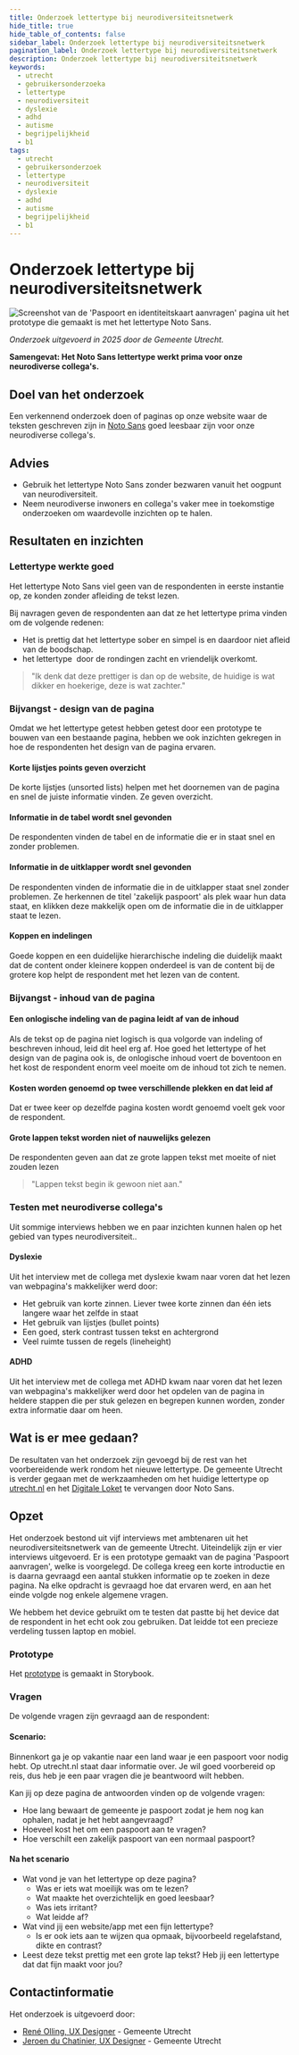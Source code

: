 ```yaml
---
title: Onderzoek lettertype bij neurodiversiteitsnetwerk
hide_title: true
hide_table_of_contents: false
sidebar_label: Onderzoek lettertype bij neurodiversiteitsnetwerk
pagination_label: Onderzoek lettertype bij neurodiversiteitsnetwerk
description: Onderzoek lettertype bij neurodiversiteitsnetwerk
keywords:
  - utrecht
  - gebruikersonderzoeka
  - lettertype
  - neurodiversiteit
  - dyslexie
  - adhd
  - autisme
  - begrijpelijkheid
  - b1
tags:
  - utrecht
  - gebruikersonderzoek
  - lettertype
  - neurodiversiteit
  - dyslexie
  - adhd
  - autisme
  - begrijpelijkheid
  - b1
---
```


# Onderzoek lettertype bij neurodiversiteitsnetwerk

![Screenshot van de 'Paspoort en identiteitskaart aanvragen' pagina uit het prototype die gemaakt is met het lettertype Noto Sans.](https://raw.githubusercontent.com/nl-design-system/gebruikersonderzoeken/assets/utrecht-lettertype__prototype.png)

_Onderzoek uitgevoerd in 2025 door de Gemeente Utrecht._

**Samengevat: Het Noto Sans lettertype werkt prima voor onze neurodiverse collega's.**

## Doel van het onderzoek

Een verkennend onderzoek doen of paginas op onze website waar de teksten geschreven zijn in [Noto Sans](https://fonts.google.com/noto/specimen/Noto+Sans) goed leesbaar zijn voor onze neurodiverse collega's.

## Advies

- Gebruik het lettertype Noto Sans zonder bezwaren vanuit het oogpunt van neurodiversiteit.
- Neem neurodiverse inwoners en collega's vaker mee in toekomstige onderzoeken om waardevolle inzichten op te halen.

## Resultaten en inzichten

### Lettertype werkte goed

Het lettertype Noto Sans viel geen van de respondenten in eerste instantie op, ze konden zonder afleiding de tekst lezen.

Bij navragen geven de respondenten aan dat ze het lettertype prima vinden om de volgende redenen:

- Het is prettig dat het lettertype sober en simpel is en daardoor niet afleid van de boodschap.
- het lettertype  door de rondingen zacht en vriendelijk overkomt.

> "Ik denk dat deze prettiger is dan op de website, de huidige is wat dikker en hoekerige, deze is wat zachter."

### Bijvangst - design van de pagina

Omdat we het lettertype getest hebben getest door een prototype te bouwen van een bestaande pagina, hebben we ook inzichten gekregen in hoe de respondenten het design van de pagina ervaren.

#### Korte lijstjes points geven overzicht

De korte lijstjes (unsorted lists) helpen met het doornemen van de pagina en snel de juiste informatie vinden. Ze geven overzicht.

#### Informatie in de tabel wordt snel gevonden

De respondenten vinden de tabel en de informatie die er in staat snel en zonder problemen.

#### Informatie in de uitklapper wordt snel gevonden

De respondenten vinden de informatie die in de uitklapper staat snel zonder problemen. Ze herkennen de titel 'zakelijk paspoort' als plek waar hun data staat, en klikken deze makkelijk open om de informatie die in de uitklapper staat te lezen.

#### Koppen en indelingen

Goede koppen en een duidelijke hierarchische indeling die duidelijk maakt dat de content onder kleinere koppen onderdeel is van de content bij de grotere kop helpt de respondent met het lezen van de content.

### Bijvangst - inhoud van de pagina

#### Een onlogische indeling van de pagina leidt af van de inhoud

Als de tekst op de pagina niet logisch is qua volgorde van indeling of beschreven inhoud, leid dit heel erg af. Hoe goed het lettertype of het design van de pagina ook is, de onlogische inhoud voert de boventoon en het kost de respondent enorm veel moeite om de inhoud tot zich te nemen.

#### Kosten worden genoemd op twee verschillende plekken en dat leid af

Dat er twee keer op dezelfde pagina kosten wordt genoemd voelt gek voor de respondent.

#### Grote lappen tekst worden niet of nauwelijks gelezen

De respondenten geven aan dat ze grote lappen tekst met moeite of niet zouden lezen

> "Lappen tekst begin ik gewoon niet aan."

### Testen met neurodiverse collega's

Uit sommige interviews hebben we en paar inzichten kunnen halen op het gebied van types neurodiversiteit..

#### Dyslexie

Uit het interview met de collega met dyslexie kwam naar voren dat het lezen van webpagina's makkelijker werd door:

- Het gebruik van korte zinnen. Liever twee korte zinnen dan één iets langere waar het zelfde in staat
- Het gebruik van lijstjes (bullet points)
- Een goed, sterk contrast tussen tekst en achtergrond
- Veel ruimte tussen de regels (lineheight)

#### ADHD

Uit het interview met de collega met ADHD kwam naar voren dat het lezen van webpagina's makkelijker werd door het opdelen van de pagina in heldere stappen die per stuk gelezen en begrepen kunnen worden, zonder extra informatie daar om heen.

## Wat is er mee gedaan?

De resultaten van het onderzoek zijn gevoegd bij de rest van het voorbereidende werk rondom het nieuwe lettertype. De gemeente Utrecht is verder gegaan met de werkzaamheden om het huidige lettertype op [utrecht.nl](https://www.utrecht.nl/) en het [Digitale Loket](https://loket.digitaal.utrecht.nl/nl) te vervangen door Noto Sans.

## Opzet

Het onderzoek bestond uit vijf interviews met ambtenaren uit het neurodiversiteitsnetwerk van de gemeente Utrecht. Uiteindelijk zijn er vier interviews uitgevoerd. Er is een prototype gemaakt van de pagina 'Paspoort aanvragen', welke is voorgelegd. De collega kreeg een korte introductie en is daarna gevraagd een aantal stukken informatie op te zoeken in deze pagina. Na elke opdracht is gevraagd hoe dat ervaren werd, en aan het einde volgde nog enkele algemene vragen.

We hebbem het device gebruikt om te testen dat pastte bij het device dat de respondent in het echt ook zou gebruiken. Dat leidde tot een precieze verdeling tussen laptop en mobiel.

### Prototype

Het [prototype](https://nl-design-system.github.io/utrecht/storybook-react/iframe.html?globals=&id=paspoort-font--one&viewMode=story) is gemaakt in Storybook.

### Vragen

De volgende vragen zijn gevraagd aan de respondent:

#### Scenario:

Binnenkort ga je op vakantie naar een land waar je een paspoort voor nodig hebt. Op utrecht.nl staat daar informatie over. Je wil goed voorbereid op reis, dus heb je een paar vragen die je beantwoord wilt hebben.

Kan jij op deze pagina de antwoorden vinden op de volgende vragen:

- Hoe lang bewaart de gemeente je paspoort zodat je hem nog kan ophalen, nadat je het hebt aangevraagd?
- Hoeveel kost het om een paspoort aan te vragen?
- Hoe verschilt een zakelijk paspoort van een normaal paspoort?

#### Na het scenario

- Wat vond je van het lettertype op deze pagina?
  - Was er iets wat moeilijk was om te lezen?
  - Wat maakte het overzichtelijk en goed leesbaar?
  - Was iets irritant?
  - Wat leidde af?
- Wat vind jij een website/app met een fijn lettertype?
  - Is er ook iets aan te wijzen qua opmaak, bijvoorbeeld regelafstand, dikte en contrast?
- Leest deze tekst prettig met een grote lap tekst? Heb jij een lettertype dat dat fijn maakt voor jou?

## Contactinformatie

Het onderzoek is uitgevoerd door:

- [René Olling, UX Designer](mailto:r.olling@utrecht.nl) - Gemeente Utrecht
- [Jeroen du Chatinier, UX Designer](mailto:j.du.chatinier@utrecht.nl) - Gemeente Utrecht
